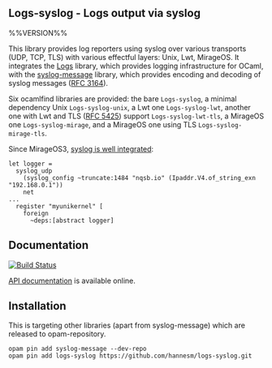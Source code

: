 ## Logs-syslog - Logs output via syslog
%%VERSION%%

This library provides log reporters using syslog over various transports (UDP,
TCP, TLS) with various effectful layers: Unix, Lwt, MirageOS.  It integrates the
[Logs](http://erratique.ch/software/logs) library, which provides logging
infrastructure for OCaml, with the
[syslog-message](http://verbosemo.de/syslog-message/) library, which provides
encoding and decoding of syslog messages ([RFC
3164](https://tools.ietf.org/html/rfc3164)).

Six ocamlfind libraries are provided: the bare `Logs-syslog`, a minimal
dependency Unix `Logs-syslog-unix`, a Lwt one `Logs-syslog-lwt`, another one
with Lwt and TLS ([RFC 5425](https://tools.ietf.org/html/rfc5425)) support
`Logs-syslog-lwt-tls`, a MirageOS one `Logs-syslog-mirage`, and a MirageOS one
using TLS `Logs-syslog-mirage-tls`.

Since MirageOS3, [syslog is well integrated](http://docs.mirage.io/mirage/Mirage/index.html#type-syslog_config):

```
let logger =
  syslog_udp
    (syslog_config ~truncate:1484 "nqsb.io" (Ipaddr.V4.of_string_exn "192.168.0.1"))
    net
...
  register "myunikernel" [
    foreign
      ~deps:[abstract logger]
```


## Documentation

[![Build Status](https://travis-ci.org/hannesm/logs-syslog.svg?branch=master)](https://travis-ci.org/hannesm/logs-syslog)

[API documentation](https://hannesm.github.io/logs-syslog/doc/) is available online.

## Installation

This is targeting other libraries (apart from syslog-message) which are released to opam-repository.

```
opam pin add syslog-message --dev-repo
opam pin add logs-syslog https://github.com/hannesm/logs-syslog.git
```

